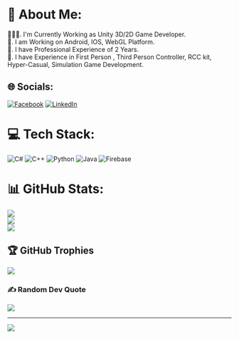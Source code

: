 # 💫 About Me:
👩🏻‍💻.  I'm Currently Working as Unity 3D/2D Game Developer.<br>💼.  I am Working on Android,  IOS,  WebGL Platform.<br>💼.  I have Professional Experience of 2 Years.<br>💼.  I have Experience in First Person , Third Person Controller, RCC kit, <br>Hyper-Casual, Simulation  Game Development.


## 🌐 Socials:
[![Facebook](https://img.shields.io/badge/Facebook-%231877F2.svg?logo=Facebook&logoColor=white)](https://www.facebook.com/profile.php?id=100085078822614) [![LinkedIn](https://img.shields.io/badge/LinkedIn-%230077B5.svg?logo=linkedin&logoColor=white)](https://www.linkedin.com/in/muhammad-saad-ali-unitydeveloper) 

# 💻 Tech Stack:
![C#](https://img.shields.io/badge/c%23-%23239120.svg?style=for-the-badge&logo=csharp&logoColor=white) ![C++](https://img.shields.io/badge/c++-%2300599C.svg?style=for-the-badge&logo=c%2B%2B&logoColor=white) ![Python](https://img.shields.io/badge/python-3670A0?style=for-the-badge&logo=python&logoColor=ffdd54) ![Java](https://img.shields.io/badge/java-%23ED8B00.svg?style=for-the-badge&logo=openjdk&logoColor=white) ![Firebase](https://img.shields.io/badge/Firebase-039BE5?style=for-the-badge&logo=Firebase&logoColor=white)
# 📊 GitHub Stats:
![](https://github-readme-stats.vercel.app/api?username=EngrMuhammadSaadAli&theme=merko&hide_border=false&include_all_commits=false&count_private=false)<br/>
![](https://github-readme-streak-stats.herokuapp.com/?user=EngrMuhammadSaadAli&theme=merko&hide_border=false)<br/>
![](https://github-readme-stats.vercel.app/api/top-langs/?username=EngrMuhammadSaadAli&theme=merko&hide_border=false&include_all_commits=false&count_private=false&layout=compact)

## 🏆 GitHub Trophies
![](https://github-profile-trophy.vercel.app/?username=EngrMuhammadSaadAli&theme=radical&no-frame=false&no-bg=true&margin-w=4)

### ✍️ Random Dev Quote
![](https://quotes-github-readme.vercel.app/api?type=horizontal&theme=radical)

---
[![](https://visitcount.itsvg.in/api?id=EngrMuhammadSaadAli&icon=0&color=0)](https://visitcount.itsvg.in)

<!-- Proudly created with GPRM ( https://gprm.itsvg.in ) -->
